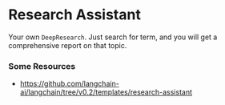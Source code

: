 # Research Assistant
Your own `DeepResearch`. Just search for term, and you will get a comprehensive report on that topic.


### Some Resources
- https://github.com/langchain-ai/langchain/tree/v0.2/templates/research-assistant